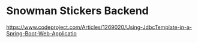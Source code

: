 # Snowman Stickers Backend

https://www.codeproject.com/Articles/1269020/Using-JdbcTemplate-in-a-Spring-Boot-Web-Applicatio